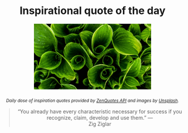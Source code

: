 
<div align="center">

# Inspirational quote of the day

<img src="./data/photo.jpeg" alt="Beautiful nature photo" width="320" height="180">

<sub><i>Daily dose of inspiration quotes provided by [ZenQuotes API](https://zenquotes.io/) and images by [Unsplash](https://unsplash.com/).</i></sub>


<blockquote>&ldquo;You already have every characteristic necessary for success if you recognize, claim, develop and use them.&rdquo; &mdash; <footer>Zig Ziglar</footer></blockquote>

</div>
